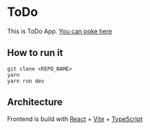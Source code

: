 # ToDo

This is ToDo App. [You can poke here](https://todo-henna.vercel.app)

## How to run it

```shell
git clone <REPO_NAME>
yarn
yarn run dev
```

## Architecture

Frontend is build with [React](https://reactjs.org/) + [Vite](https://vitejs.dev/) + [TypeScript](https://www.typescriptlang.org/)